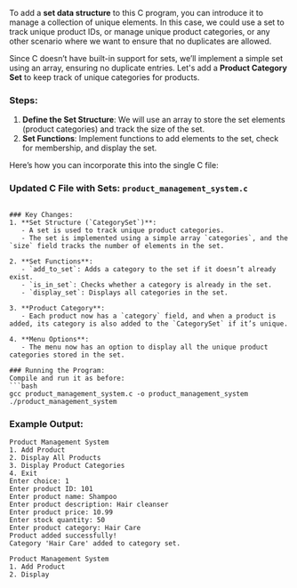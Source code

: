 To add a **set data structure** to this C program, you can introduce it to manage a collection of unique elements. In this case, we could use a set to track unique product IDs, or manage unique product categories, or any other scenario where we want to ensure that no duplicates are allowed.

Since C doesn’t have built-in support for sets, we’ll implement a simple set using an array, ensuring no duplicate entries. Let's add a **Product Category Set** to keep track of unique categories for products.

### Steps:
1. **Define the Set Structure**: We will use an array to store the set elements (product categories) and track the size of the set.
2. **Set Functions**: Implement functions to add elements to the set, check for membership, and display the set.

Here’s how you can incorporate this into the single C file:

### Updated C File with Sets: `product_management_system.c`

```

### Key Changes:
1. **Set Structure (`CategorySet`)**:
   - A set is used to track unique product categories.
   - The set is implemented using a simple array `categories`, and the `size` field tracks the number of elements in the set.

2. **Set Functions**:
   - `add_to_set`: Adds a category to the set if it doesn’t already exist.
   - `is_in_set`: Checks whether a category is already in the set.
   - `display_set`: Displays all categories in the set.

3. **Product Category**:
   - Each product now has a `category` field, and when a product is added, its category is also added to the `CategorySet` if it’s unique.

4. **Menu Options**:
   - The menu now has an option to display all the unique product categories stored in the set.

### Running the Program:
Compile and run it as before:
```bash
gcc product_management_system.c -o product_management_system
./product_management_system
```

### Example Output:

```
Product Management System
1. Add Product
2. Display All Products
3. Display Product Categories
4. Exit
Enter choice: 1
Enter product ID: 101
Enter product name: Shampoo
Enter product description: Hair cleanser
Enter product price: 10.99
Enter stock quantity: 50
Enter product category: Hair Care
Product added successfully!
Category 'Hair Care' added to category set.

Product Management System
1. Add Product
2. Display
